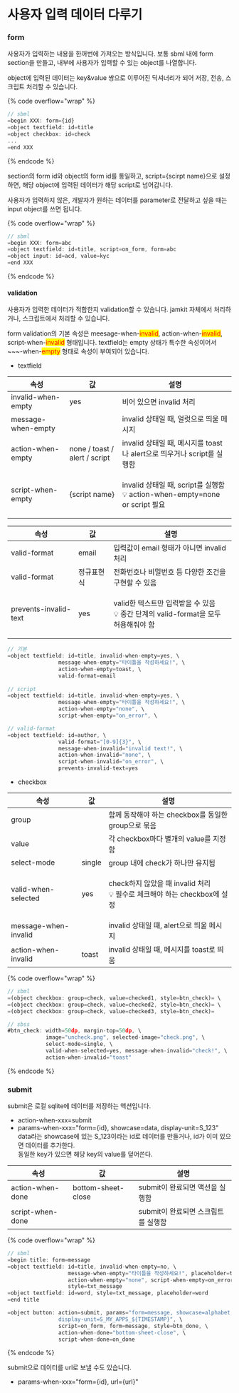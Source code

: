 # 사용자 입력 데이터 다루기

### form

사용자가 입력하는 내용을 한꺼번에 가져오는 방식입니다. 보통 sbml 내에 form section을 만들고, 내부에 사용자가 입력할 수 있는 object를 나열합니다.

object에 입력된 데이터는 key\&value 쌍으로 이루어진 딕셔너리가 되어 저장, 전송, 스크립트 처리할 수 있습니다.

{% code overflow="wrap" %}
```javascript
// sbml
=begin XXX: form={id}
=object textfield: id=title 
=object checkbox: id=check
...
=end XXX
```
{% endcode %}

section의 form id와 object의 form id를 통일하고, script={scirpt name}으로 설정하면, 해당 object에 입력된 데이터가 해당 script로 넘어갑니다.

사용자가 입력하지 않은, 개발자가 원하는 데이터를 parameter로 전달하고 싶을 때는 input object를 쓰면 됩니다.

{% code overflow="wrap" %}
```javascript
// sbml
=begin XXX: form=abc
=object textfield: id=title, script=on_form, form=abc
=object input: id=acd, value=kyc
=end XXX
```
{% endcode %}

#### validation

사용자가 입력한 데이터가 적합한지 validation할 수 있습니다. jamkit 자체에서 처리하거나, 스크립트에서 처리할 수 있습니다.

form validation의 기본 속성은 meesage-when-<mark style="color:red;">invalid</mark>, action-when-<mark style="color:red;">invalid</mark>, script-when-<mark style="color:red;">invalid</mark> 형태입니다. textfield는 empty 상태가 특수한 속성이어서 \~\~\~-when-<mark style="color:red;">empty</mark> 형태로 속성이 부여되어 있습니다.

* textfield

| 속성                 | 값                             | 설명                                                                          |
| ------------------ | ----------------------------- | --------------------------------------------------------------------------- |
| invalid-when-empty | yes                           | 비어 있으면 invalid 처리                                                           |
| message-when-empty |                               | invalid 상태일 때, 얼럿으로 띄울 메시지                                                  |
| action-when-empty  | none / toast / alert / script | invalid 상태일 때, 메시지를 toast나 alert으로 띄우거나 script를 실행함                         |
| script-when-empty  | {script name}                 | <p>invalid 상태일 때, script를 실행함<br>💡 action-when-empty=none or script 필요</p> |

| 속성                    | 값     | 설명                                                                 |
| --------------------- | ----- | ------------------------------------------------------------------ |
| valid-format          | email | 입력값이 email 형태가 아니면 invalid 처리                                      |
| valid-format          | 정규표현식 | 전화번호나 비밀번호 등 다양한 조건을 구현할 수 있음                                      |
| prevents-invalid-text | yes   | <p>valid한 텍스트만 입력받을 수 있음<br>💡 중간 단계의 valid-format을 모두 허용해줘야 함</p> |

```javascript
// 기본
=object textfield: id=title, invalid-when-empty=yes, \
                message-when-empty="타이틀을 작성하세요!", \
                action-when-empty=toast, \
                valid-format=email
                
// script
=object textfield: id=title, invalid-when-empty=yes, \
                message-when-empty="타이틀을 작성하세요!", \
                action-when-empty="none", \
                script-when-empty="on_error", \

// valid-format
=object textfield: id=author, \
                valid-format="[0-9]{3}", \
                message-when-invalid="invalid text!", \
                action-when-invalid="none", \
                script-when-invalid="on_error", \
                prevents-invalid-text=yes
```

* checkbox

| 속성                   | 값      | 설명                                                             |
| -------------------- | ------ | -------------------------------------------------------------- |
| group                |        | 함께 동작해야 하는 checkbox를 동일한 group으로 묶음                            |
| value                |        | 각 checkbox마다 별개의 value를 지정함                                    |
| select-mode          | single | group 내에 check가 하나만 유지됨                                        |
| valid-when-selected  | yes    | <p>check하지 않았을 때 invalid 처리<br>💡 필수로 체크해야 하는 checkbox에 설정</p> |
| message-when-invalid |        | invalid 상태일 때, alert으로 띄울 메시지                                  |
| action-when-invalid  | toast  | invalid 상태일 때, 메시지를 toast로 띄움                                  |

{% code overflow="wrap" %}
```javascript
// sbml
=(object checkbox: group=check, value=checked1, style=btn_check)= \
=(object checkbox: group=check, value=checked2, style=btn_check)= \
=(object checkbox: group=check, value=checked3, style=btn_check)=

// sbss
#btn_check: width=50dp, margin-top=50dp, \
            image="uncheck.png", selected-image="check.png", \
            select-mode=single, \
            valid-when-selected=yes, message-when-invalid="check!", \
            action-when-invalid="toast"
```
{% endcode %}

### submit

submit은 로컬 sqlite에 데이터를 저장하는 액션입니다.&#x20;

* action-when-xxx=submit
* params-when-xxx="form={id}, showcase=data, display-unit=S\_123"\
  data라는 showcase에 있는 S\_123이라는 id로 데이터를 만들거나, id가 이미 있으면 데이터를 추가한다.\
  동일한 key가 있으면 해당 key의 value를 덮어쓴다.

| 속성               | 값                  | 설명                     |
| ---------------- | ------------------ | ---------------------- |
| action-when-done | bottom-sheet-close | submit이 완료되면 액션을 실행함   |
| script-when-done |                    | submit이 완료되면 스크립트를 실행함 |

{% code overflow="wrap" %}
```javascript
// sbml
=begin title: form=message
=object textfield: id=title, invalid-when-empty=no, \
                   message-when-empty="타이틀을 작성하세요!", placeholder=title, \
                   action-when-empty="none", script-when-empty=on_error, \
                   style=txt_message
=object textfield: id=word, style=txt_message, placeholder=word
=end title

=object button: action=submit, params="form=message, showcase=alphabet, \
                display-unit=S_MY_APPS_${TIMESTAMP}", \
                script=on_form, form=message, style=btn_done, \
                action-when-done="bottom-sheet-close", \
                script-when-done=on_done
```
{% endcode %}

submit으로 데이터를 url로 보낼 수도 있습니다.

* params-when-xxx="form={id}, url={url}"
